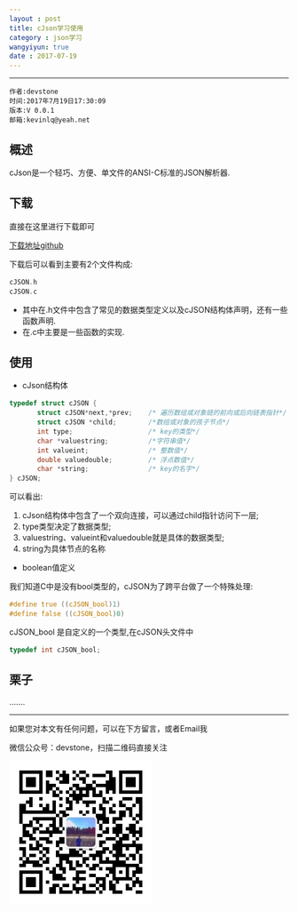 ```yaml
---
layout : post
title: cJson学习使用
category : json学习
wangyiyun: true
date : 2017-07-19
---
```


******

    作者:devstone
    时间:2017年7月19日17:30:09
    版本:V 0.0.1
    邮箱:kevinlq@yeah.net

<!-- more -->

## 概述

cJson是一个轻巧、方便、单文件的ANSI-C标准的JSON解析器.


## 下载

直接在这里进行下载即可

[下载地址github](https://github.com/DaveGamble/cJSON)

下载后可以看到主要有2个文件构成:
```C
cJSON.h
cJSON.c
```
- 其中在.h文件中包含了常见的数据类型定义以及cJSON结构体声明，还有一些函数声明.   
- 在.c中主要是一些函数的实现.

## 使用

- cJson结构体

```c
typedef struct cJSON {
       struct cJSON*next,*prev;    /* 遍历数组或对象链的前向或后向链表指针*/
       struct cJSON *child;        /*数组或对象的孩子节点*/
       int type;                   /* key的类型*/
       char *valuestring;          /*字符串值*/
       int valueint;               /* 整数值*/
       double valuedouble;         /* 浮点数值*/
       char *string;               /* key的名字*/
} cJSON;
```
可以看出:
1. cJson结构体中包含了一个双向连接，可以通过child指针访问下一层;
2. type类型决定了数据类型;
3. valuestring、valueint和valuedouble就是具体的数据类型;
4. string为具体节点的名称

- boolean值定义

我们知道C中是没有bool类型的，cJSON为了跨平台做了一个特殊处理:

```C
#define true ((cJSON_bool)1)
#define false ((cJSON_bool)0)
```

cJSON_bool 是自定义的一个类型,在cJSON头文件中
```C
typedef int cJSON_bool;
```

## 栗子

.......

---

如果您对本文有任何问题，可以在下方留言，或者Email我 

微信公众号：devstone，扫描二维码直接关注

![](/res/img/blog/qrcode_for_devstone.jpg)
